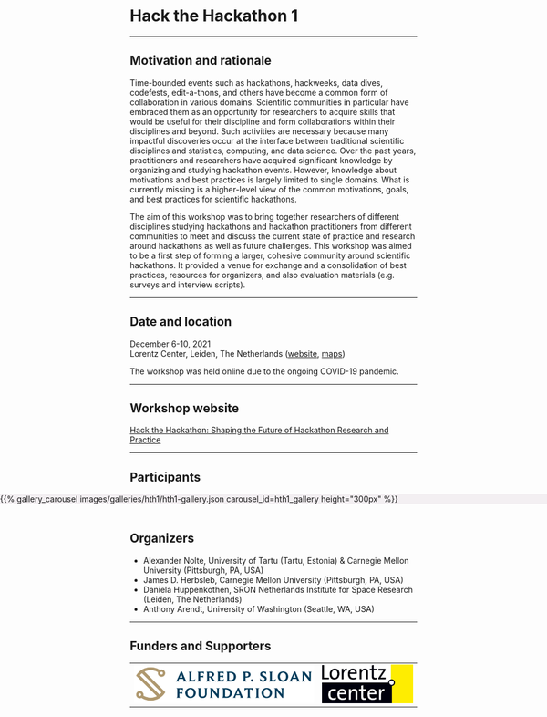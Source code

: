 <!--
.. title: Hack the Hackathon vol. 1
.. slug: events/hth1
.. hide_title: false
.. date: 2024-11-21 19:31:58 UTC
.. tags: 
.. category: 
.. link: 
.. description: 
.. type: text
-->

# Hack the Hackathon 1

---

## Motivation and rationale
Time-bounded events such as hackathons, hackweeks, data dives, codefests, edit-a-thons, and others have become a common form of collaboration in various domains. Scientific communities in particular have embraced them as an opportunity for researchers to acquire skills that would be useful for their discipline and form collaborations within their disciplines and beyond. Such activities are necessary because many impactful discoveries occur at the interface between traditional scientific disciplines and statistics, computing, and data science. Over the past years, practitioners and researchers have acquired significant knowledge by organizing and studying hackathon events. However, knowledge about motivations and best practices is largely limited to single domains. What is currently missing is a higher-level view of the common motivations, goals, and best practices for scientific hackathons.

The aim of this workshop was to bring together researchers of different disciplines studying hackathons and hackathon practitioners from different communities to meet and discuss the current state of practice and research around hackathons as well as future challenges. This workshop was aimed to be a first step of forming a larger, cohesive community around scientific hackathons. It provided a venue for exchange and a consolidation of best practices, resources for organizers, and also evaluation materials (e.g. surveys and interview scripts).

---

## Date and location
December 6-10, 2021  
Lorentz Center, Leiden, The Netherlands ([website](https://www.lorentzcenter.nl/), [maps](https://maps.app.goo.gl/BkWBzmPYQkv6aYnE9))

The workshop was held online due to the ongoing COVID-19 pandemic.


---

## Workshop website
[Hack the Hackathon: Shaping the Future of Hackathon Research and Practice](https://www.lorentzcenter.nl/hack-the-hackathon-shaping-the-future-of-hackathon-research-and-practice.html)

---

## Participants
<section class="py-5" id="resources" style="background-color: #f3eff2; margin-left: calc(-50vw + 50%); margin-right: calc(-50vw + 50%); width: 100vw; margin-bottom: 3rem;">
{{% gallery_carousel images/galleries/hth1/hth1-gallery.json carousel_id=hth1_gallery height="300px" %}}
</section>

## Organizers
- Alexander Nolte, University of Tartu (Tartu, Estonia) & Carnegie Mellon University (Pittsburgh, PA, USA)
- James D. Herbsleb, Carnegie Mellon University (Pittsburgh, PA, USA)
- Daniela Huppenkothen, SRON Netherlands Institute for Space Research (Leiden, The Netherlands)
- Anthony Arendt, University of Washington (Seattle, WA, USA)


---

## Funders and Supporters

<table>
  <tr>
    <td><a href="https://sloan.org/" target="_blank" class="logo-link"><img class="logo" src="/images/funders/sloan-foundation.png" alt="Alfred P. Sloan Foundation"/></a></td>
    <td><a href="https://www.lorentzcenter.nl/" target="_blank" class="logo-link"><img class="logo" src="/images/funders/lorentz-center.png" alt="Lorentz Center"/></a></td>
  </tr>
</table>